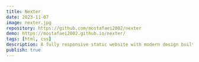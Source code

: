 ```yaml
---
title: Nexter
date: 2023-11-07
image: nexter.jpg
repository: https://github.com/mostafaei2002/nexter
demo: https://mostafaei2002.github.io/nexter/
tags: [html, css]
description: A fully responsive static website with modern design built with HTML 5 & CSS 3 with an extensive usage of CSS grids. Follow through project.
publish: true
---
```

